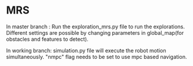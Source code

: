 # MRS

In master branch : Run the exploration_mrs.py file to run the explorations. Different settings are possible by changing parameters in global_map(for obstacles and features to detect).


In working branch: simulation.py  file will execute the robot motion simultaneously. "nmpc" flag needs to be set to use mpc based navigation.
